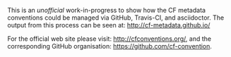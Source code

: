 This is an *unofficial* work-in-progress to show how the CF metadata conventions
could be managed via GitHub, Travis-CI, and asciidoctor. The output from this
process can be seen at: http://cf-metadata.github.io/

For the official web site please visit: http://cfconventions.org/,
and the corresponding GitHub organisation: https://github.com/cf-convention.
